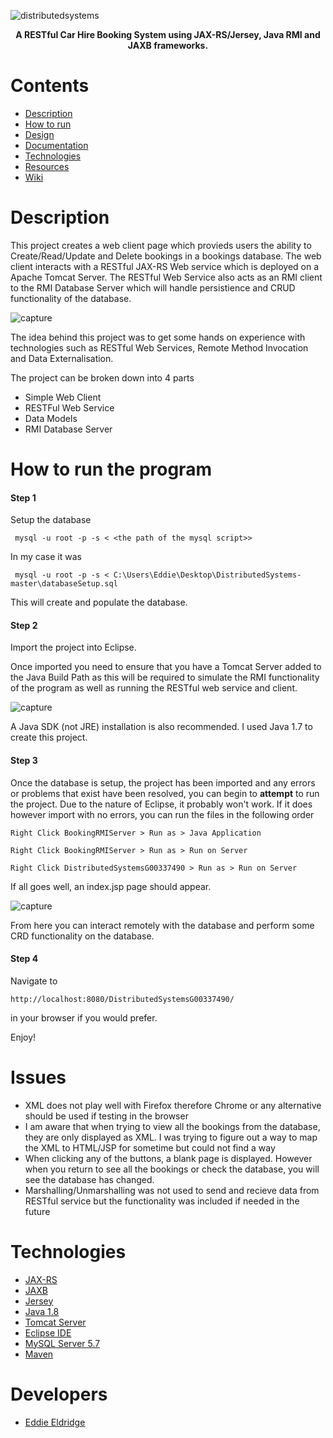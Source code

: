 

![distributedsystems](https://user-images.githubusercontent.com/22448079/49762395-854b6a80-fcc1-11e8-90a1-b442346b833a.png)


<p align="center">
  <b>A RESTful Car Hire Booking System using JAX-RS/Jersey, Java RMI and JAXB frameworks.
</b><br>
</p>

# Contents
* [Description](#description)
* [How to run](#how-to-run-the-program)
* [Design](https://github.com/Store-Compare-Project/StoreCompare/wiki/Design-Document)
* [Documentation](#documentation)
* [Technologies](#technologies-and-software)
* [Resources](#resources)
* [Wiki](https://github.com/EddieEldridge/GoLangAutomaton/wiki)

# Description
This project creates a web client page which provieds users the ability to Create/Read/Update and Delete bookings in a bookings database. The web client interacts with a RESTful JAX-RS Web service which is deployed on a Apache Tomcat Server. The RESTful Web Service also acts as an RMI client to the RMI Database Server which will handle persistience and CRUD functionality of the database.


![capture](https://user-images.githubusercontent.com/22448079/49762553-0145b280-fcc2-11e8-850d-46ccf5460f0f.PNG)


The idea behind this project was to get some hands on experience with technologies such as RESTful Web Services, Remote Method Invocation and Data Externalisation.

The project can be broken down into 4 parts

  * Simple Web Client
  * RESTFul Web Service
  * Data Models
  * RMI Database Server


# How to run the program

#### Step 1
Setup the database

```
 mysql -u root -p -s < <the path of the mysql script>>
```

In my case it was 

```
 mysql -u root -p -s < C:\Users\Eddie\Desktop\DistributedSystems-master\databaseSetup.sql
```
This will create and populate the database.

#### Step 2
Import the project into Eclipse.

Once imported you need to ensure that you have a Tomcat Server added to the Java Build Path as this will be required to simulate the RMI functionality of the program as well as running the RESTful web service and client.

![capture](https://user-images.githubusercontent.com/22448079/49764016-36ec9a80-fcc6-11e8-81b5-2559129f0b77.PNG)

A Java SDK (not JRE) installation is also recommended. I used Java 1.7 to create this project.

#### Step 3
Once the database is setup, the project has been imported and any errors or problems that exist have been resolved, you can begin to <b>attempt</b> to run the project. Due to the nature of Eclipse, it probably won't work. If it does however import with no errors, you can run the files in the following order

```
Right Click BookingRMIServer > Run as > Java Application
```

```
Right Click BookingRMIServer > Run as > Run on Server
```

```
Right Click DistributedSystemsG00337490 > Run as > Run on Server
```

If all goes well, an index.jsp page should appear.


![capture](https://user-images.githubusercontent.com/22448079/49764091-60a5c180-fcc6-11e8-9acc-e0fd95bbbf69.PNG)

From here you can interact remotely with the database and perform some CRD functionality on the database.

#### Step 4
Navigate to 
```
http://localhost:8080/DistributedSystemsG00337490/
```
in your browser if you would prefer.

Enjoy!
# Issues

* XML does not play well with Firefox therefore Chrome or any alternative should be used if testing in the browser
* I am aware that when trying to view all the bookings from the database, they are only displayed as XML. I was trying to figure out a way to map the XML to HTML/JSP for sometime but could not find a way
* When clicking any of the buttons, a blank page is displayed. However when you return to see all the bookings or check the database, you will see the database has changed.
* Marshalling/Unmarshalling was not used to send and recieve data from RESTful service but the functionality was included if needed in the future

# Technologies
* [JAX-RS](https://en.wikipedia.org/wiki/Java_API_for_RESTful_Web_Services)
* [JAXB](https://www.oracle.com/technetwork/articles/javase/index-140168.html)
* [Jersey](https://jersey.github.io/)
* [Java 1.8](https://www.java.com/en/download/)
* [Tomcat Server](https://tomcat.apache.org/)
* [Eclipse IDE](https://www.eclipse.org/ide/)
* [MySQL Server 5.7](https://dev.mysql.com/downloads/mysql/5.7.html)
* [Maven](https://maven.apache.org/)

# Developers
* [Eddie Eldridge](https://github.com/EddieEldridge)	


